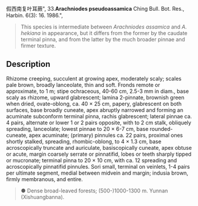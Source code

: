 假西南复叶耳蕨",
33.**Arachniodes pseudoassamica** Ching Bull. Bot. Res., Harbin. 6(3): 16. 1986.",

> This species is intermediate between *Arachniodes assamica* and *A. hekiana* in appearance, but it differs from the former by the caudate terminal pinna, and from the latter by the much broader pinnae and firmer texture.

## Description
Rhizome creeping, succulent at growing apex, moderately scaly; scales pale brown, broadly lanceolate, thin and soft. Fronds remote or approximate, to 1 m; stipe ochraceous, 40-60 cm, 2.5-3 mm in diam., base scaly as rhizome, upward glabrescent; lamina 2-pinnate, brownish green when dried, ovate-oblong, ca. 40 × 25 cm, papery, glabrescent on both surfaces, base broadly cuneate, apex abruptly narrowed and forming an acuminate subconform terminal pinna, rachis glabrescent; lateral pinnae ca. 4 pairs, alternate or lower 1 or 2 pairs opposite, with to 2 cm stalk, obliquely spreading, lanceolate; lowest pinnae to 20 × 6-7 cm, base rounded-cuneate, apex acuminate; (primary) pinnules ca. 22 pairs, proximal ones shortly stalked, spreading, rhombic-oblong, to 4 × 1.3 cm, base acroscopically truncate and auriculate, basiscopically cuneate, apex obtuse or acute, margin coarsely serrate or pinnatifid, lobes or teeth sharply tipped or mucronate; terminal pinna to 20 × 10 cm, with ca. 12 spreading and acroscopically pinnatifid pinnules. Sori small, terminal on veinlets, 1-4 pairs per ultimate segment, medial between midvein and margin; indusia brown, firmly membranous, and entire.

> ● Dense broad-leaved forests; (500-)1000-1300 m. Yunnan (Xishuangbanna).
